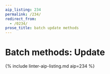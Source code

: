 ```yaml
---
aip_listing: 234
permalink: /234/
redirect_from:
  - /0234/
prose_title: batch update methods
---
```


# Batch methods: Update

{% include linter-aip-listing.md aip=234 %}
